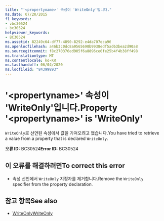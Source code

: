 ```yaml
---
title: "'<propertyname>' 속성이 'WriteOnly'입니다."
ms.date: 07/20/2015
f1_keywords:
- vbc30524
- bc30524
helpviewer_keywords:
- BC30524
ms.assetid: 82249c64-df77-4890-8292-e4da707eca96
ms.openlocfilehash: a46b3c0dc8a9565690b9938edf5ad63bea2d90a8
ms.sourcegitcommit: f8c270376ed905f6a8896ce0fe25b4f4b38ff498
ms.translationtype: MT
ms.contentlocale: ko-KR
ms.lasthandoff: 06/04/2020
ms.locfileid: "84399893"
---
```

# <a name="property-propertyname-is-writeonly"></a><span data-ttu-id="1142c-102">'\<propertyname>' 속성이 'WriteOnly'입니다.</span><span class="sxs-lookup"><span data-stu-id="1142c-102">Property '\<propertyname>' is 'WriteOnly'</span></span>
<span data-ttu-id="1142c-103">`WriteOnly`로 선언된 속성에서 값을 가져오려고 했습니다.</span><span class="sxs-lookup"><span data-stu-id="1142c-103">You have tried to retrieve a value from a property that is declared `WriteOnly`.</span></span>  
  
 <span data-ttu-id="1142c-104">**오류 ID:** BC30524</span><span class="sxs-lookup"><span data-stu-id="1142c-104">**Error ID:** BC30524</span></span>  
  
## <a name="to-correct-this-error"></a><span data-ttu-id="1142c-105">이 오류를 해결하려면</span><span class="sxs-lookup"><span data-stu-id="1142c-105">To correct this error</span></span>  
  
- <span data-ttu-id="1142c-106">속성 선언에서 `WriteOnly` 지정자를 제거합니다.</span><span class="sxs-lookup"><span data-stu-id="1142c-106">Remove the `WriteOnly` specifier from the property declaration.</span></span>  
  
## <a name="see-also"></a><span data-ttu-id="1142c-107">참고 항목</span><span class="sxs-lookup"><span data-stu-id="1142c-107">See also</span></span>

- [<span data-ttu-id="1142c-108">WriteOnly</span><span class="sxs-lookup"><span data-stu-id="1142c-108">WriteOnly</span></span>](../language-reference/modifiers/writeonly.md)
